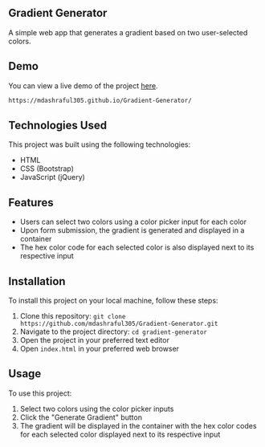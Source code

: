## Gradient Generator

A simple web app that generates a gradient based on two user-selected colors.

## Demo

You can view a live demo of the project [here](https://mdashraful305.github.io/Gradient-Generator/).
```bash
https://mdashraful305.github.io/Gradient-Generator/
```

## Technologies Used

This project was built using the following technologies:

- HTML
- CSS (Bootstrap)
- JavaScript (jQuery)

## Features

- Users can select two colors using a color picker input for each color
- Upon form submission, the gradient is generated and displayed in a container
- The hex color code for each selected color is also displayed next to its respective input

## Installation

To install this project on your local machine, follow these steps:

1. Clone this repository: `git clone https://github.com/mdashraful305/Gradient-Generator.git`
2. Navigate to the project directory: `cd gradient-generator`
3. Open the project in your preferred text editor
4. Open `index.html` in your preferred web browser

## Usage

To use this project:

1. Select two colors using the color picker inputs
2. Click the "Generate Gradient" button
3. The gradient will be displayed in the container with the hex color codes for each selected color displayed next to its respective input

